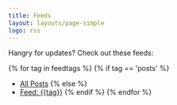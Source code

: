 ```yaml
---
title: Feeds
layout: layouts/page-simple
logo: rss
---
```


Hangry for updates? Check out these feeds:

{% for tag in feedtags %}
{% if tag == 'posts' %}
* [All Posts]({{site.baseurl}}/feeds/{{tag}}.xml)
{% else %}
* [Feed: {{tag}}]({{site.baseurl}}/feeds/{{tag}}.xml)
{% endif %}
{% endfor %}
